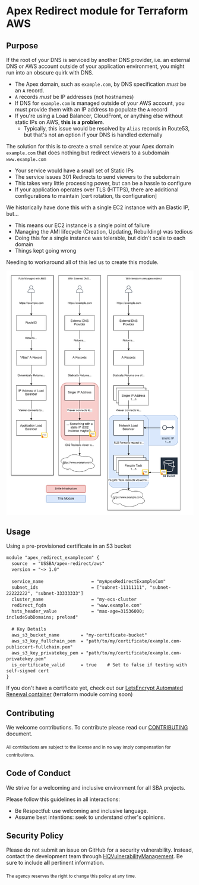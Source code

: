 # Apex Redirect module for Terraform AWS

## Purpose

If the root of your DNS is serviced by another DNS provider, i.e. an external DNS or AWS account outside of your application environment, you might run into an obscure quirk with DNS.
* The Apex domain, such as `example.com`, by DNS specification _must_ be an `A` record.
* `A` records _must_ be IP addresses (not hostnames)
* If DNS for `example.com` is managed outside of your AWS account, you must provide them with an IP address to populate the `A` record
* If you're using a Load Balancer, CloudFront, or anything else without static IPs on AWS, **this is a problem**.
  * Typically, this issue would be resolved by `Alias` records in Route53, but that's not an option if your DNS is handled externally

The solution for this is to create a small service at your Apex domain `example.com` that does nothing but redirect viewers to a subdomain `www.example.com`
* Your service would have a small set of Static IPs
* The service issues 301 Redirects to send viewers to the subdomain
* This takes very little processing power, but can be a hassle to configure
* If your application operates over TLS (HTTPS), there are additional configurations to maintain [cert rotation, tls configuration]

We historically have done this with a single EC2 instance with an Elastic IP, but...
* This means our EC2 instance is a single point of failure
* Managing the AMI lifecycle (Creation, Updating, Rebuilding) was tedious
* Doing this for a single instance was tolerable, but didn't scale to each domain
* Things kept going wrong

Needing to workaround all of this led us to create this module.

![Image depicting a flowchart of the problem of apex redirects and solution this module provides](docs/apex-redirect-fargate.png)

## Usage

Using a pre-provisioned certificate in an S3 bucket
```
module "apex_redirect_examplecom" {
  source  = "USSBA/apex-redirect/aws"
  version = "~> 1.0"

  service_name                  = "myApexRedirectExampleCom"
  subnet_ids                    = ["subnet-11111111", "subnet-22222222", "subnet-33333333"]
  cluster_name                  = "my-ecs-cluster
  redirect_fqdn                 = "www.example.com"
  hsts_header_value             = "max-age=31536000; includeSubDomains; preload"

  # Key Details
  aws_s3_bucket_name        = "my-certificate-bucket"
  aws_s3_key_fullchain_pem  = "path/to/my/certificate/example.com-publiccert-fullchain.pem"
  aws_s3_key_privatekey_pem = "path/to/my/certificate/example.com-privatekey.pem"
  is_certificate_valid      = true    # Set to false if testing with self-signed cert
}
```

If you don't have a certificate yet, check out our [LetsEncrypt Automated Renewal container](https://github.com/USSBA/sba-certificate-renewal) (terraform module coming soon)

## Contributing

We welcome contributions.
To contribute please read our [CONTRIBUTING](CONTRIBUTING.md) document.

<sub>All contributions are subject to the license and in no way imply compensation for contributions.</sub>


## Code of Conduct
We strive for a welcoming and inclusive environment for all SBA projects.

Please follow this guidelines in all interactions:

* Be Respectful: use welcoming and inclusive language.
* Assume best intentions: seek to understand other's opinions.

## Security Policy

Please do not submit an issue on GitHub for a security vulnerability.
Instead, contact the development team through [HQVulnerabilityManagement](mailto:HQVulnerabilityManagement@sba.gov).
Be sure to include **all** pertinent information.

<sub>The agency reserves the right to change this policy at any time.</sub>
